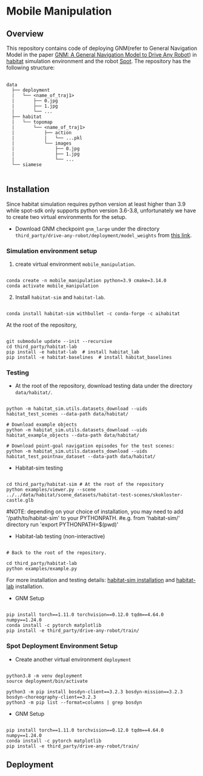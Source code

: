 # Mobile Manipulation

## Overview
This repository contains code of deploying GNM(refer to General Navigation Model in the paper [GNM: A General Navigation Model to Drive Any Robot](https://arxiv.org/abs/2210.03370)) in [habitat](https://aihabitat.org/) simulation environment and the robot [Spot](https://bostondynamics.com/products/spot/). The repository has the following structure:

<pre> <code>
data
  ├── deployment
  |   └── &lt;name_of_traj1&gt;
  |       ├── 0.jpg
  |       ├── 1.jpg
  |       └── ...
  ├── habitat
  |   └── topomap
  |       └── &lt;name_of_traj1&gt;
  |           ├── action
  |           |   └── ...pkl
  |           └── images
  |               ├── 0.jpg
  |               ├── 1.jpg
  |               └── ... 
  └── siamese
</code> </pre>


## Installation
Since habitat simulation requires python version at least higher than 3.9 while spot-sdk only supports python version 3.6-3.8, unfortunately we have to create two virtual environments for the setup.

- Download GNM checkpoint `gnm_large` under the directory `third_party/drive-any-robot/deployment/model_weights` from [this link](https://drive.google.com/drive/folders/1np7D0Ak7x10IoQn9h0qxn8eoxJQiw8Dr?usp=share_link).

### Simulation environment setup
1. create virtual environment `mobile_manipulation`.
<pre><code>
conda create -n mobile_manipulation python=3.9 cmake=3.14.0
conda activate mobile_manipulation
</code></pre>

2. Install `habitat-sim` and `habitat-lab`.
<pre><code>
conda install habitat-sim withbullet -c conda-forge -c aihabitat
</code></pre>

At the root of the repository,
<pre><code>
git submodule update --init --recursive
cd third_party/habitat-lab
pip install -e habitat-lab  # install habitat_lab
pip install -e habitat-baselines  # install habitat_baselines
</code></pre>

### Testing
- At the root of the repository, download testing data under the directory `data/habitat/`.
<pre><code>
python -m habitat_sim.utils.datasets_download --uids habitat_test_scenes --data-path data/habitat/

# Download example objects
python -m habitat_sim.utils.datasets_download --uids habitat_example_objects --data-path data/habitat/

# Download point-goal navigation episodes for the test scenes:
python -m habitat_sim.utils.datasets_download --uids habitat_test_pointnav_dataset --data-path data/habitat/
</code></pre>

- Habitat-sim testing
<pre><code>
cd third_party/habitat-sim # At the root of the repository
python examples/viewer.py --scene ../../data/habitat/scene_datasets/habitat-test-scenes/skokloster-castle.glb
</code></pre>

#NOTE: depending on your choice of installation, you may need to add '/path/to/habitat-sim' to your PYTHONPATH.
#e.g. from 'habitat-sim/' directory run 'export PYTHONPATH=$(pwd)'

- Habitat-lab testing (non-interactive)

<pre><code>
# Back to the root of the repository.

cd third_party/habitat-lab
python examples/example.py
</code></pre>

For more installation and testing details: [habitat-sim installation](https://github.com/facebookresearch/habitat-sim) and [habitat-lab](https://github.com/facebookresearch/habitat-lab) installation.

- GNM Setup
<pre><code>
pip install torch==1.11.0 torchvision==0.12.0 tqdm==4.64.0 numpy==1.24.0
conda install -c pytorch matplotlib
pip install -e third_party/drive-any-robot/train/
</code></pre>

### Spot Deployment Environment Setup
- Create another virtual environment `deployment`
<pre><code>
python3.8 -m venv deployment
source deployment/bin/activate

python3 -m pip install bosdyn-client==3.2.3 bosdyn-mission==3.2.3 bosdyn-choreography-client==3.2.3
python3 -m pip list --format=columns | grep bosdyn
</code></pre>

- GNM Setup
<pre><code>
pip install torch==1.11.0 torchvision==0.12.0 tqdm==4.64.0 numpy==1.24.0
conda install -c pytorch matplotlib
pip install -e third_party/drive-any-robot/train/
</code></pre>

## Deployment 
